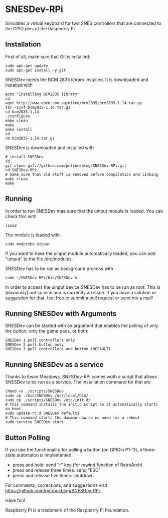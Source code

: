 SNESDev-RPi
===========

Simulates a virtual keyboard for two SNES controllers that are connected to the GPIO pins of the Raspberry Pi.

Installation
------------

First of all, make sure that Git is installed:

```shell
sudo apt-get update
sudo apt-get install -y git
```

SNESDev needs the BCM 2835 library installed. It is downloaded and installed with

```shell
echo "Installing BCM2835 library"
cd
wget http://www.open.com.au/mikem/bcm2835/bcm2835-1.14.tar.gz
tar -zxvf bcm2835-1.14.tar.gz
cd bcm2835-1.14
./configure
make clean
make
make install
cd
rm bcm2835-1.14.tar.gz
```

SNESDev is downloaded and installed with

```shell
# install SNESDev
cd
git clone git://github.com/petrockblog/SNESDev-RPi.git
cd SNESDev-RPi
# make sure that old stuff is removed before compilation and linking
make clean
make
```

Running
-------

In order to run SNESDev mae sure that the uinput module is loaded. You can check this with

```shell
lsmod
```

The module is loaded with

```shell
sudo modprobe uinput
```

If you want to have the uinput module automatically loaded, you can add "uinput" to the file 
/etc/modules.

SNESDev has to be run as background process with

```shell
sudo ~/SNESDev-RPi/bin/SNESDev &
```

In order to access the uinput device SNESDev has to be run as root. This is (obviously) not so nice and is currently an issue. If you have a solution or suggestion for that, feel free to submit a pull request or send me a mail!

Running SNESDev with Arguments
------------------------------

SNESDev can be started with an argument that enables the polling of only the button, only the game pads, or both:

```shell
SNESDev 1 poll controllers only
SNESDev 2 poll button only
SNESDev 3 poll controllers and button (DEFAULT)
```


Running SNESDev as a service
----------------------------

Thanks to Ewan Meadows, SNESDev-RPi comes woth a script that allows SNESDev to be run as a service. The installation command for that are

```shell
chmod +x ./scripts/SNESDev
sudo cp ./bin/SNESDev /usr/local/bin/
sudo cp ./scripts/SNESDev /etc/init.d/
# This command installs the init.d script so it automatically starts on boot
sudo update-rc.d SNESDev defaults
# This command starts the daemon now so no need for a reboot
sudo service SNESDev start
```

Button Polling
--------------

If you use the functionality for polling a button (on GPIOin P1-11), a three-state automaton is implemented:
 
- press and hold: send "r" key (for rewind function of RetroArch)
- press and release three times: send "ESC"
- press and release five times: shutdown

For comments, corrections, and suggestions visit https://github.com/petrockblog/SNESDev-RPi.

Have fun!


Raspberry Pi is a trademark of the Raspberry Pi Foundation.
